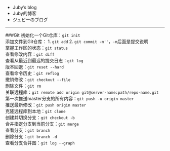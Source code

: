 
- Juby’s blog
- Juby的博客
- ジュビーのブログ
-------

###Git
初始化一个Git仓库：`git init`  
添加文件到Git仓库：  1. `git add`  2. `git commit -m''`，`-m`后面是提交说明   
掌握工作区的状态：`git status`  
查看修改内容：`git diff`  
查看从最近到最远的提交日志：`git log`  
版本回退：`git reset --hard`  
查看命令历史：`git reflog`  
撤销修改：`git checkout --file`  
删除文件：`git rm`  
关联远程库：`git remote add origin git@server-name:path/repo-name.git`  
第一次推送master分支的所有内容：`git push -u origin master`  
推送最新修改：`git push origin master`  
克隆远程库到本地：`git clone`  
创建并切换分支：`git checkout -b`  
合并指定分支到当前分支：`git merge`  
查看分支：`git branch`  
删除分支：`git branch -d`  
查看分支合并图：`git log --graph`  